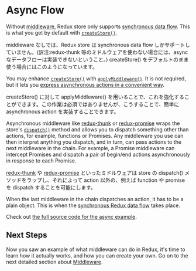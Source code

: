 # Async Flow

Without [middleware](Middleware.md), Redux store only supports [synchronous data flow](../basics/DataFlow.md). This is what you get by default with [`createStore()`](../api/createStore.md).

middleware なしでは、Redux store は synchronous data flow しかサポートしていません。\(訳注:redux-thunk 等のミドルウェアを使わない場合には、async なデータフローは実装できないということ。\) createStore\(\) をデフォルトのまま使う場合にはこのようになっています。

You may enhance [`createStore()`](../api/createStore.md) with [`applyMiddleware()`](../api/applyMiddleware.md). It is not required, but it lets you [express asynchronous actions in a convenient way](AsyncActions.md).

createStore\(\) に対して applyMiddleware\(\) を用いることで、これを強化することができます。この作業は必須ではありませんが、こうすることで、簡単に asynchronous action を実装することできます。

Asynchronous middleware like [redux-thunk](https://github.com/gaearon/redux-thunk) or [redux-promise](https://github.com/acdlite/redux-promise) wraps the store's [`dispatch()`](../api/Store.md#dispatch) method and allows you to dispatch something other than actions, for example, functions or Promises. Any middleware you use can then interpret anything you dispatch, and in turn, can pass actions to the next middleware in the chain. For example, a Promise middleware can intercept Promises and dispatch a pair of begin/end actions asynchronously in response to each Promise.

[redux-thunk](https://github.com/gaearon/redux-thunk) や [redux-promise](https://github.com/acdlite/redux-promise) といったミドルウェアは store の dispatch\(\) メソッドをラップし、それによって action 以外の、例えば function や promise を dispatch することを可能にします。

When the last middleware in the chain dispatches an action, it has to be a plain object. This is when the [synchronous Redux data flow](../basics/DataFlow.md) takes place.

Check out [the full source code for the async example](ExampleRedditAPI.md).

## Next Steps

Now you saw an example of what middleware can do in Redux, it's time to learn how it actually works, and how you can create your own. Go on to the next detailed section about [Middleware](Middleware.md).

